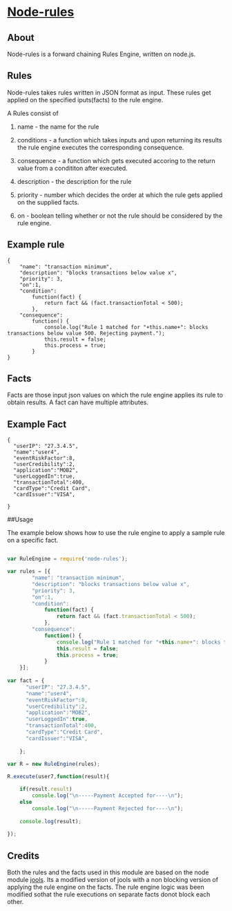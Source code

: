 [Node-rules](http://mithunsatheesh.github.io/node-rules)
=====

## About

Node-rules is a forward chaining Rules Engine, written on node.js.


## Rules 

Node-rules takes rules written in JSON format as input. These rules get applied on the specified iputs(facts) to the rule engine.

A Rules consist of 

1. name - the name for the rule

2. conditions - a function which takes inputs and upon returning its results the rule engine executes the corresponding consequence.

3. consequence - a function which gets executed accoring to the return value from a condititon after executed. 

4. description - the description for the rule

5. priority - number which decides the order at which the rule gets applied on the supplied facts.

6. on - boolean telling whether or not the rule should be considered by the rule engine.

## Example rule


    {
		"name": "transaction minimum",
		"description": "blocks transactions below value x",
		"priority": 3,
		"on":1,
		"condition":
			function(fact) {
				return fact && (fact.transactionTotal < 500);
			},
		"consequence":
			function() {
				console.log("Rule 1 matched for "+this.name+": blocks transactions below value 500. Rejecting payment.");
				this.result = false;
				this.process = true;
			}
	}


## Facts

Facts are those input json values on which the rule engine applies its rule to obtain results. A fact can have multiple attributes.

## Example Fact

	{
	  "userIP": "27.3.4.5",
	  "name":"user4",
	  "eventRiskFactor":8,
	  "userCredibility":2,
	  "application":"MOB2",
	  "userLoggedIn":true,
	  "transactionTotal":400,
	  "cardType":"Credit Card",
	  "cardIssuer":"VISA",
	  
	}
	
##Usage

The example below shows how to use the rule engine to apply a sample rule on a specific fact.
	
``` js

var RuleEngine = require('node-rules');

var rules = [{
		"name": "transaction minimum",
		"description": "blocks transactions below value x",
		"priority": 3,
		"on":1,
		"condition":
			function(fact) {
				return fact && (fact.transactionTotal < 500);
			},
		"consequence":
			function() {
				console.log("Rule 1 matched for "+this.name+": blocks transactions below value 500. Rejecting payment.");
				this.result = false;
				this.process = true;
			}
	}];
	
var fact = {
	  "userIP": "27.3.4.5",
	  "name":"user4",
	  "eventRiskFactor":8,
	  "userCredibility":2,
	  "application":"MOB2",
	  "userLoggedIn":true,
	  "transactionTotal":400,
	  "cardType":"Credit Card",
	  "cardIssuer":"VISA",
	  
	};
	
var R = new RuleEngine(rules);

R.execute(user7,function(result){ 

	if(result.result) 
		console.log("\n-----Payment Accepted for----\n"); 
	else 
		console.log("\n-----Payment Rejected for----\n");
	
	console.log(result); 
	
});
```

## Credits

Both the rules and the facts used in this module are based on the node module [jools](https://github.com/tdegrunt/jools). 
Its a modified version of jools with a non blocking version of applying the rule engine on the facts.
The rule engine logic was been modified sothat the rule executions on separate facts donot block each other.

